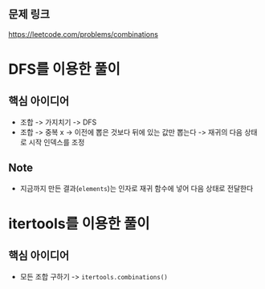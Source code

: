## 문제 링크
https://leetcode.com/problems/combinations

# DFS를 이용한 풀이
## 핵심 아이디어
- 조합 -> 가지치기 -> DFS
- 조합 -> 중복 x -> 이전에 뽑은 것보다 뒤에 있는 값만 뽑는다 -> 재귀의 다음 상태로 시작 인덱스를 조정

## Note
- 지금까지 만든 결과(`elements`)는 인자로 재귀 함수에 넣어 다음 상태로 전달한다

# itertools를 이용한 풀이
## 핵심 아이디어
- 모든 조합 구하기 -> `itertools.combinations()`